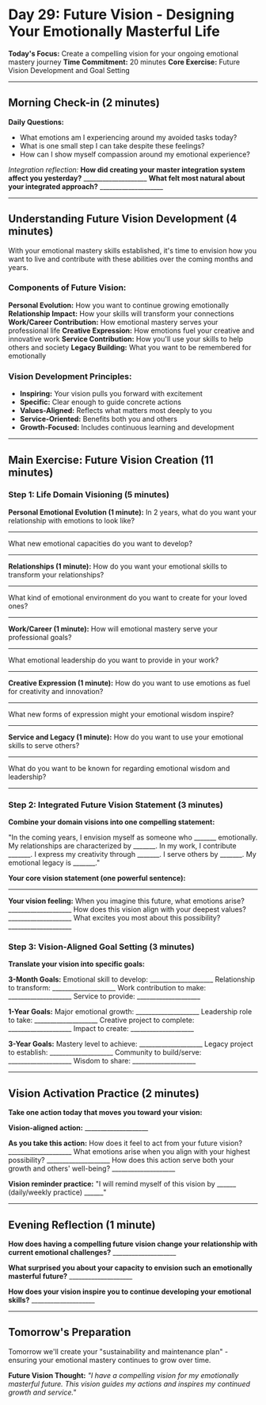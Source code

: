 # Day 29: Future Vision - Designing Your Emotionally Masterful Life

**Today's Focus:** Create a compelling vision for your ongoing emotional mastery journey
**Time Commitment:** 20 minutes
**Core Exercise:** Future Vision Development and Goal Setting

---

## Morning Check-in (2 minutes)

**Daily Questions:**
- What emotions am I experiencing around my avoided tasks today?
- What is one small step I can take despite these feelings?
- How can I show myself compassion around my emotional experience?

*Integration reflection:*
**How did creating your master integration system affect you yesterday?** ____________________
**What felt most natural about your integrated approach?** ____________________

---

## Understanding Future Vision Development (4 minutes)

With your emotional mastery skills established, it's time to envision how you want to live and contribute with these abilities over the coming months and years.

### Components of Future Vision:
**Personal Evolution:** How you want to continue growing emotionally
**Relationship Impact:** How your skills will transform your connections
**Work/Career Contribution:** How emotional mastery serves your professional life
**Creative Expression:** How emotions fuel your creative and innovative work
**Service Contribution:** How you'll use your skills to help others and society
**Legacy Building:** What you want to be remembered for emotionally

### Vision Development Principles:
- **Inspiring:** Your vision pulls you forward with excitement
- **Specific:** Clear enough to guide concrete actions
- **Values-Aligned:** Reflects what matters most deeply to you
- **Service-Oriented:** Benefits both you and others
- **Growth-Focused:** Includes continuous learning and development

---

## Main Exercise: Future Vision Creation (11 minutes)

### Step 1: Life Domain Visioning (5 minutes)

**Personal Emotional Evolution (1 minute):**
In 2 years, what do you want your relationship with emotions to look like?
____________________
What new emotional capacities do you want to develop?
____________________

**Relationships (1 minute):**
How do you want your emotional skills to transform your relationships?
____________________
What kind of emotional environment do you want to create for your loved ones?
____________________

**Work/Career (1 minute):**
How will emotional mastery serve your professional goals?
____________________
What emotional leadership do you want to provide in your work?
____________________

**Creative Expression (1 minute):**
How do you want to use emotions as fuel for creativity and innovation?
____________________
What new forms of expression might your emotional wisdom inspire?
____________________

**Service and Legacy (1 minute):**
How do you want to use your emotional skills to serve others?
____________________
What do you want to be known for regarding emotional wisdom and leadership?
____________________

### Step 2: Integrated Future Vision Statement (3 minutes)

**Combine your domain visions into one compelling statement:**

"In the coming years, I envision myself as someone who _______ emotionally. My relationships are characterized by _______. In my work, I contribute _______. I express my creativity through _______. I serve others by _______. My emotional legacy is _______."

**Your core vision statement (one powerful sentence):**
____________________

**Your vision feeling:**
When you imagine this future, what emotions arise? ____________________
How does this vision align with your deepest values? ____________________
What excites you most about this possibility? ____________________

### Step 3: Vision-Aligned Goal Setting (3 minutes)

**Translate your vision into specific goals:**

**3-Month Goals:**
Emotional skill to develop: ____________________
Relationship to transform: ____________________
Work contribution to make: ____________________
Service to provide: ____________________

**1-Year Goals:**
Major emotional growth: ____________________
Leadership role to take: ____________________
Creative project to complete: ____________________
Impact to create: ____________________

**3-Year Goals:**
Mastery level to achieve: ____________________
Legacy project to establish: ____________________
Community to build/serve: ____________________
Wisdom to share: ____________________

---

## Vision Activation Practice (2 minutes)

**Take one action today that moves you toward your vision:**

**Vision-aligned action:** ____________________

**As you take this action:**
How does it feel to act from your future vision? ____________________
What emotions arise when you align with your highest possibility? ____________________
How does this action serve both your growth and others' well-being? ____________________

**Vision reminder practice:**
"I will remind myself of this vision by ______ (daily/weekly practice) ______"

---

## Evening Reflection (1 minute)

**How does having a compelling future vision change your relationship with current emotional challenges?** ____________________

**What surprised you about your capacity to envision such an emotionally masterful future?** ____________________

**How does your vision inspire you to continue developing your emotional skills?** ____________________

---

## Tomorrow's Preparation
Tomorrow we'll create your "sustainability and maintenance plan" - ensuring your emotional mastery continues to grow over time.

**Future Vision Thought:**
*"I have a compelling vision for my emotionally masterful future. This vision guides my actions and inspires my continued growth and service."*